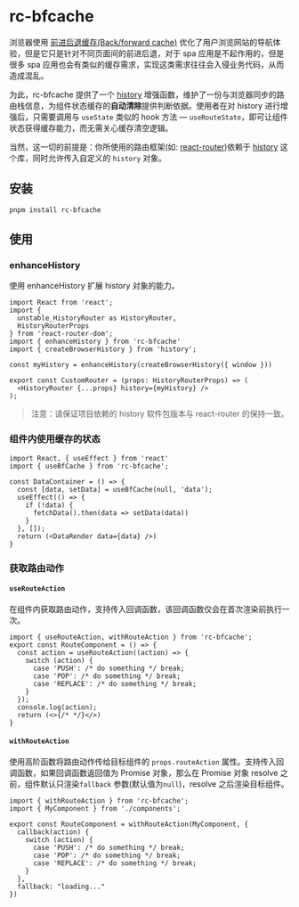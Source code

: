 # rc-bfcache

浏览器使用 [前进后退缓存(Back/forward cache)](https://web.dev/bfcache/) 优化了用户浏览网站的导航体验，但是它只是针对不同页面间的前进后退，对于 spa 应用是不起作用的，但是很多 spa 应用也会有类似的缓存需求，实现这类需求往往会入侵业务代码，从而造成混乱。

为此，rc-bfcache 提供了一个 [history](https://github.com/remix-run/history) 增强函数，维护了一份与浏览器同步的路由栈信息，为组件状态缓存的**自动清除**提供判断依据。使用者在对 history 进行增强后，只需要调用与 `useState` 类似的 hook 方法 — `useRouteState`，即可让组件状态获得缓存能力，而无需关心缓存清空逻辑。

当然，这一切的前提是：你所使用的路由框架(如: [react-router](https://reactrouter.com/))依赖于 [history](https://github.com/remix-run/history) 这个库，同时允许传入自定义的 `history` 对象。

## 安装

```shell
pnpm install rc-bfcache
```

## 使用

### enhanceHistory

使用 enhanceHistory 扩展 history 对象的能力。

```tsx
import React from 'react';
import { 
  unstable_HistoryRouter as HistoryRouter,
  HistoryRouterProps
} from 'react-router-dom';
import { enhanceHistory } from 'rc-bfcache'
import { createBrowserHistory } from 'history';

const myHistory = enhanceHistory(createBrowserHistory({ window }))

export const CustomRouter = (props: HistoryRouterProps) => (
  <HistoryRouter {...props} history={myHistory} />
);
```

> 注意：请保证项目依赖的 history 软件包版本与 react-router 的保持一致。

### 组件内使用缓存的状态

```tsx
import React, { useEffect } from 'react'
import { useBfCache } from 'rc-bfcache';

const DataContainer = () => {
  const [data, setData] = useBfCache(null, 'data');
  useEffect(() => {
    if (!data) {
      fetchData().then(data => setData(data))
    }
  }, []);
  return (<DataRender data={data} />)
}
```

### 获取路由动作

#### `useRouteAction`

在组件内获取路由动作，支持传入回调函数，该回调函数仅会在首次渲染前执行一次。

```tsx
import { useRouteAction, withRouteAction } from 'rc-bfcache';
export const RouteComponent = () => {
  const action = useRouteAction((action) => {
    switch (action) {
      case 'PUSH': /* do something */ break;
      case 'POP': /* do something */ break;
      case 'REPLACE': /* do something */ break;
    }
  });
  console.log(action);
  return (<>{/* */}</>)
}
```

####  `withRouteAction`

使用高阶函数将路由动作传给目标组件的 `props.routeAction` 属性。支持传入回调函数，如果回调函数返回值为 Promise 对象，那么在 Promise 对象 resolve 之前，组件默认只渲染`fallback` 参数(默认值为`null`)，resolve 之后渲染目标组件。

```tsx
import { withRouteAction } from 'rc-bfcache';
import { MyComponent } from './components';

export const RouteComponent = withRouteAction(MyComponent, {
  callback(action) {
    switch (action) {
      case 'PUSH': /* do something */ break;
      case 'POP': /* do something */ break;
      case 'REPLACE': /* do something */ break;
    }
  },
  fallback: "loading..."
})
```